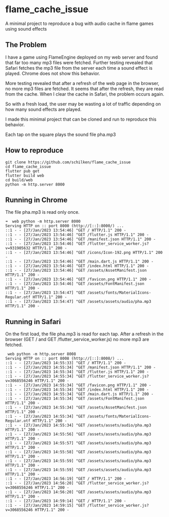 # flame_cache_issue

A minimal project to reproduce a bug with audio cache in flame games using sound effects

## The Problem

I have a game using FlameEngine deployed on my web server and found that far too many mp3 files were fetched. Further testing revealed that Safari fetches the mp3 file from the server each time a sound effect is played. Chrome does not show this behavior. 

More testing revealed that after a refresh of the web page in the browser, no more mp3 files are fetched. It seems that after the refresh, they are read from the cache.
When I clear the cache in Safari, the problem occurs again.

So with a fresh load, the user may be wasting a lot of traffic depending on how many sound effects are played.

I made this minimal project that can be cloned and run to reproduce this behavior.

Each tap on the square plays the sound file pha.mp3

## How to reproduce
``` 
git clone https://github.com/schilken/flame_cache_issue
cd flame_cache_issue
flutter pub get
flutter build web
cd build/web
python -m http.server 8000
```

## Running in Chrome

The file pha.mp3 is read only once.

``` 
➜  web python -m http.server 8000
Serving HTTP on :: port 8000 (http://[::]:8000/) ...
::1 - - [27/Jan/2023 13:54:46] "GET / HTTP/1.1" 200 -
::1 - - [27/Jan/2023 13:54:46] "GET /flutter.js HTTP/1.1" 200 -
::1 - - [27/Jan/2023 13:54:46] "GET /manifest.json HTTP/1.1" 200 -
::1 - - [27/Jan/2023 13:54:46] "GET /flutter_service_worker.js?v=931905632 HTTP/1.1" 200 -
::1 - - [27/Jan/2023 13:54:46] "GET /icons/Icon-192.png HTTP/1.1" 200 -
::1 - - [27/Jan/2023 13:54:46] "GET /main.dart.js HTTP/1.1" 200 -
::1 - - [27/Jan/2023 13:54:46] "GET /index.html HTTP/1.1" 200 -
::1 - - [27/Jan/2023 13:54:46] "GET /assets/AssetManifest.json HTTP/1.1" 200 -
::1 - - [27/Jan/2023 13:54:46] "GET /favicon.png HTTP/1.1" 200 -
::1 - - [27/Jan/2023 13:54:46] "GET /assets/FontManifest.json HTTP/1.1" 200 -
::1 - - [27/Jan/2023 13:54:47] "GET /assets/fonts/MaterialIcons-Regular.otf HTTP/1.1" 200 -
::1 - - [27/Jan/2023 13:54:47] "GET /assets/assets/audio/pha.mp3 HTTP/1.1" 200 -
```

## Running in Safari

On the first load, the file pha.mp3 is read for each tap.
After a refresh in the browser (GET / and GET /flutter_service_worker.js) no more mp3 are fetched.

``` 
 web python -m http.server 8008
Serving HTTP on :: port 8008 (http://[::]:8008/) ...
::1 - - [27/Jan/2023 14:55:33] "GET / HTTP/1.1" 200 -
::1 - - [27/Jan/2023 14:55:34] "GET /manifest.json HTTP/1.1" 200 -
::1 - - [27/Jan/2023 14:55:34] "GET /flutter.js HTTP/1.1" 200 -
::1 - - [27/Jan/2023 14:55:34] "GET /flutter_service_worker.js?v=3068556246 HTTP/1.1" 200 -
::1 - - [27/Jan/2023 14:55:34] "GET /favicon.png HTTP/1.1" 200 -
::1 - - [27/Jan/2023 14:55:34] "GET /index.html HTTP/1.1" 200 -
::1 - - [27/Jan/2023 14:55:34] "GET /main.dart.js HTTP/1.1" 200 -
::1 - - [27/Jan/2023 14:55:34] "GET /assets/FontManifest.json HTTP/1.1" 200 -
::1 - - [27/Jan/2023 14:55:34] "GET /assets/AssetManifest.json HTTP/1.1" 200 -
::1 - - [27/Jan/2023 14:55:34] "GET /assets/fonts/MaterialIcons-Regular.otf HTTP/1.1" 200 -
::1 - - [27/Jan/2023 14:55:34] "GET /assets/assets/audio/pha.mp3 HTTP/1.1" 200 -
::1 - - [27/Jan/2023 14:55:56] "GET /assets/assets/audio/pha.mp3 HTTP/1.1" 200 -
::1 - - [27/Jan/2023 14:55:57] "GET /assets/assets/audio/pha.mp3 HTTP/1.1" 200 -
::1 - - [27/Jan/2023 14:55:58] "GET /assets/assets/audio/pha.mp3 HTTP/1.1" 200 -
::1 - - [27/Jan/2023 14:55:59] "GET /assets/assets/audio/pha.mp3 HTTP/1.1" 200 -
::1 - - [27/Jan/2023 14:55:59] "GET /assets/assets/audio/pha.mp3 HTTP/1.1" 200 -
::1 - - [27/Jan/2023 14:56:19] "GET / HTTP/1.1" 200 -
::1 - - [27/Jan/2023 14:56:20] "GET /flutter_service_worker.js?v=3068556246 HTTP/1.1" 200 -
::1 - - [27/Jan/2023 14:56:20] "GET /assets/assets/audio/pha.mp3 HTTP/1.1" 200 -
::1 - - [27/Jan/2023 14:59:14] "GET / HTTP/1.1" 200 -
::1 - - [27/Jan/2023 14:59:15] "GET /flutter_service_worker.js?v=3068556246 HTTP/1.1" 200 -
```

